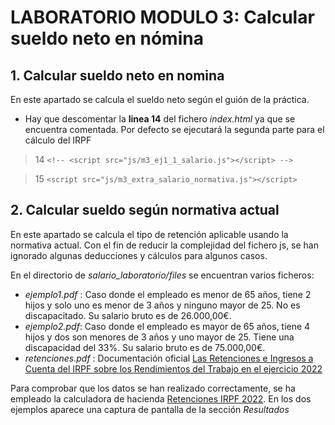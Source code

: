 # LABORATORIO MODULO 3: Calcular sueldo neto en nómina
## 1. Calcular sueldo neto en nomina
En este apartado se calcula el sueldo neto según el guión de la práctica. 
* Hay que descomentar la **linea 14** del fichero *index.html* ya que se encuentra comentada. Por defecto se ejecutará la segunda parte para el cálculo del IRPF
> 14 `<!-- <script src="js/m3_ej1_1_salario.js"></script> -->`

> 15  `<script src="js/m3_extra_salario_normativa.js"></script>`


## 2. Calcular sueldo según normativa actual
En este apartado se calcula el tipo de retención aplicable usando la normativa actual. Con el fin de reducir la complejidad del fichero js, se han ignorado algunas deducciones y cálculos para algunos casos.

En el directorio de *salario_laboratorio/files* se encuentran varios ficheros:
* *ejemplo1.pdf* : Caso donde el empleado es menor de 65 años, tiene 2 hijos y solo uno es menor de 3 años y ninguno mayor de 25. No es discapacitado. Su salario bruto es de 26.000,00€.
* *ejemplo2.pdf*: Caso donde el empleado es mayor de 65 años, tiene 4 hijos y dos son menores de 3 años y uno mayor de 25. Tiene una discapacidad del 33%. Su salario bruto es de 75.000,00€.
* *retenciones.pdf* : Documentación oficial [Las Retenciones e Ingresos a Cuenta del IRPF sobre los Rendimientos del Trabajo en el ejercicio 2022](https://www2.agenciatributaria.gob.es/static_files/common/internet/dep/aplicaciones/modelos/rw/retenciones2022.pdf)

Para comprobar que los datos se han realizado correctamente, se ha empleado la calculadora de hacienda [Retenciones IRPF 2022](https://www2.agenciatributaria.gob.es/wlpl/PRET-R200/R220/index.zul). En los dos ejemplos aparece una captura de pantalla de la sección *Resultados*
